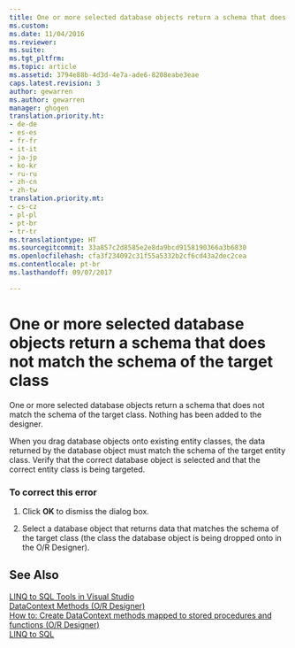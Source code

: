 ```yaml
---
title: One or more selected database objects return a schema that does not match the schema of the target class | Microsoft Docs
ms.custom: 
ms.date: 11/04/2016
ms.reviewer: 
ms.suite: 
ms.tgt_pltfrm: 
ms.topic: article
ms.assetid: 3794e88b-4d3d-4e7a-ade6-8208eabe3eae
caps.latest.revision: 3
author: gewarren
ms.author: gewarren
manager: ghogen
translation.priority.ht:
- de-de
- es-es
- fr-fr
- it-it
- ja-jp
- ko-kr
- ru-ru
- zh-cn
- zh-tw
translation.priority.mt:
- cs-cz
- pl-pl
- pt-br
- tr-tr
ms.translationtype: HT
ms.sourcegitcommit: 33a857c2d8585e2e8da9bcd9158190366a3b6830
ms.openlocfilehash: cfa3f234092c31f55a5332b2cf6cd43a2dec2cea
ms.contentlocale: pt-br
ms.lasthandoff: 09/07/2017

---
```

# <a name="one-or-more-selected-database-objects-return-a-schema-that-does-not-match-the-schema-of-the-target-class"></a>One or more selected database objects return a schema that does not match the schema of the target class
One or more selected database objects return a schema that does not match the schema of the target class. Nothing has been added to the designer.  
  
 When you drag database objects onto existing entity classes, the data returned by the database object must match the schema of the target entity class. Verify that the correct database object is selected and that the correct entity class is being targeted.  
  
### <a name="to-correct-this-error"></a>To correct this error  
  
1.  Click **OK** to dismiss the dialog box.  
  
2.  Select a database object that returns data that matches the schema of the target class (the class the database object is being dropped onto in the O/R Designer).  
  
## <a name="see-also"></a>See Also  
 [LINQ to SQL Tools in Visual Studio](../data-tools/linq-to-sql-tools-in-visual-studio2.md)   
 [DataContext Methods (O/R Designer)](../data-tools/datacontext-methods-o-r-designer.md)   
 [How to: Create DataContext methods mapped to stored procedures and functions (O/R Designer)](../data-tools/how-to-create-datacontext-methods-mapped-to-stored-procedures-and-functions-o-r-designer.md)   
 [LINQ to SQL](/dotnet/framework/data/adonet/sql/linq/index)
